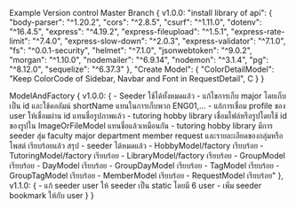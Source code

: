 Example Version control
Master Branch {
    v1.0.0: "install library of api": {
                "body-parser": "^1.20.2",
                "cors": "^2.8.5",
                "csurf": "^1.11.0",
                "dotenv": "^16.4.5",
                "express": "^4.19.2",
                "express-fileupload": "^1.5.1",
                "express-rate-limit": "^7.4.0",
                "express-slow-down": "^2.0.3",
                "express-validator": "^7.1.0",
                "fs": "^0.0.1-security",
                "helmet": "^7.1.0",
                "jsonwebtoken": "^9.0.2",
                "morgan": "^1.10.0",
                "nodemailer": "^6.9.14",
                "nodemon": "^3.1.4",
                "pg": "^8.12.0",
                "sequelize": "^6.37.3"
            },
            "Create Model": {
                "ColorDetailModel": "Keep ColorCode of Sidebar, Navbar and Font in RequestDetail",
                C
            }
}

ModelAndFactory {
    v1.0.0: {   - Seeder ใช้ได้ทั้งหมดแล้ว
                - แก้ไขการเก็บ major โดยเก็บเป็น id และใช้คอลัมน์ shortName แทนในการเก็บพวก ENG01,...
                - แก้การเชื่อม profile ของ user ให้เชื่อมผ่าน id แทนชื่อรูปภาพแล้ว
                - tutoring hobby library เชื่อมไฟล์หรือรูปโดยใช้ id ของรูปใน ImageOrFileModel แทนชื่อแล้วเหมือนกัน
                - tutoring hobby library มีการ seeder สุ่ม faculty major department member request และรายละเอียดของกลุ่มหรือโพสต์ เรียบร้อยแล้ว
                สรุป
                    - seeder ได้หมดแล้ว
                    - HobbyModel/factory เรียบร้อย
                    - TutoringModel/factory เรียบร้อย
                    - LibraryModel/factory เรียบร้อย
                    - GroupModel เรียบร้อย
                    - DayModel เรียบร้อย
                    - GroupDayModel เรียบร้อย
                    - TagModel เรียบร้อย
                    - GroupTagModel เรียบร้อย
                    - MemberModel เรียบร้อย
                    - RequestModel เรียบร้อย"
            },
    v1.1.0: {    - แก้ seeder user ให้ seeder เป็น static โดยมี 6 user
                 - เพิ่ม seeder bookmark ให้กับ user
            }
}
